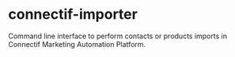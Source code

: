 # connectif-importer
Command line interface to perform contacts or products imports in Connectif Marketing Automation Platform.
